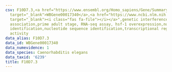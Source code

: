 ```yaml
---
csv: F10D7.3,<a href="https://www.ensembl.org/Homo_sapiens/Gene/Summary?db=core;g=WBGene00017340"
  target="_blank">WBGene00017340</a>,<a href="https://www.ncbi.nlm.nih.gov/pubmed/30894454"
  target="_blank"><i class="fas fa-file"></i></a>",genetic interference,functional
  association,prime adult stage, RNA-seq assay, hsf-1 overexpression,nucleotide sequence
  identification,nucleotide sequence identification,transcriptional regulation,up-regulates
  activity
data_alias: F10D7.3
data_id: WBGene00017340
data_numevidence: 1
data_species: Caenorhabditis elegans
data_taxid: '6239'
title: F10D7.3
---
```

